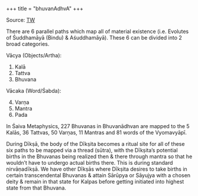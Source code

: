 +++
title = "bhuvanAdhvA"
+++

Source: [TW](https://twitter.com/GhorAngirasa/status/1577126089599905792)


There are 6 parallel paths which map all of material existence (i.e. Evolutes of Śuddhamāyā (Bindu) & Aśuddhamāyā). These 6 can be divided into 2 broad categories.

Vācya (Objects/Artha):

1. Kalā
2. Tattva
3. Bhuvana

Vācaka (Word/Śabda):

4. Varṇa
5. Mantra
6. Pada

In Śaiva Metaphysics, 227 Bhuvanas in Bhuvanādhvan are mapped to the 5 Kalās, 36 Tattvas, 50 Varṇas, 11 Mantras and 81 words of the Vyomavyāpī.

During Dīkṣā, the body of the Dīkṣita becomes a ritual site for all of these six paths to be mapped via a thread (sūtra), with the Dīkṣita’s potential births in the Bhuvanas being realized then & there through mantra so that he wouldn’t have to undergo actual births there. This is during standard nirvāṇadīkṣā. We have other Dīkṣās where Dīkṣita desires to take births in certain transcendental Bhuvanas & attain Sārūpya or Sāyujya with a chosen deity & remain in that state for Kalpas before getting initiated into highest state from that Bhuvana.